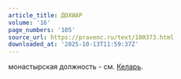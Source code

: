 ```yaml
---
article_title: ДОХИАР
volume: '16'
page_numbers: '105'
source_url: https://pravenc.ru/text/180373.html
downloaded_at: '2025-10-13T11:59:37Z'
---
```


монастырская должность - см. [Келарь](https://pravenc.ru/text/Келарь.html).
